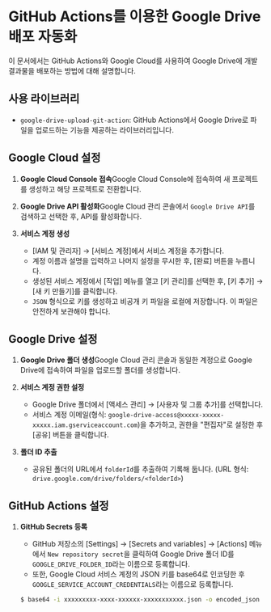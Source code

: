 
# GitHub Actions를 이용한 Google Drive 배포 자동화

이 문서에서는 GitHub Actions와 Google Cloud를 사용하여 Google Drive에 개발 결과물을 배포하는 방법에 대해 설명합니다.

## 사용 라이브러리

- `google-drive-upload-git-action`: GitHub Actions에서 Google Drive로 파일을 업로드하는 기능을 제공하는 라이브러리입니다.

## Google Cloud 설정

1. **Google Cloud Console 접속**Google Cloud Console에 접속하여 새 프로젝트를 생성하고 해당 프로젝트로 전환합니다.
2. **Google Drive API 활성화**Google Cloud 관리 콘솔에서 `Google Drive API`를 검색하고 선택한 후, API를 활성화합니다.
3. **서비스 계정 생성**

   - [IAM 및 관리자] → [서비스 계정]에서 서비스 계정을 추가합니다.
   - 계정 이름과 설명을 입력하고 나머지 설정을 무시한 후, [완료] 버튼을 누릅니다.
   - 생성된 서비스 계정에서 [작업] 메뉴를 열고 [키 관리]를 선택한 후, [키 추가] → [새 키 만들기]를 클릭합니다.
   - `JSON` 형식으로 키를 생성하고 비공개 키 파일을 로컬에 저장합니다. 이 파일은 안전하게 보관해야 합니다.

## Google Drive 설정

1. **Google Drive 폴더 생성**Google Cloud 관리 콘솔과 동일한 계정으로 Google Drive에 접속하여 파일을 업로드할 폴더를 생성합니다.
2. **서비스 계정 권한 설정**

   - Google Drive 폴더에서 [액세스 관리] → [사용자 및 그룹 추가]를 선택합니다.
   - 서비스 계정 이메일(형식: `google-drive-access@xxxxx-xxxxx-xxxxx.iam.gserviceaccount.com`)을 추가하고, 권한을 "편집자"로 설정한 후 [공유] 버튼을 클릭합니다.
3. **폴더 ID 추출**

   - 공유된 폴더의 URL에서 `folderId`를 추출하여 기록해 둡니다. (URL 형식: `drive.google.com/drive/folders/<folderId>`)

## GitHub Actions 설정

1. **GitHub Secrets 등록**

   - GitHub 저장소의 [Settings] → [Secrets and variables] → [Actions] 메뉴에서 `New repository secret`을 클릭하여 Google Drive 폴더 ID를 `GOOGLE_DRIVE_FOLDER_ID`라는 이름으로 등록합니다.
   - 또한, Google Cloud 서비스 계정의 JSON 키를 base64로 인코딩한 후 `GOOGLE_SERVICE_ACCOUNT_CREDENTIALS`라는 이름으로 등록합니다.

   ```bash
   $ base64 -i xxxxxxxxx-xxxx-xxxxxx-xxxxxxxxxxx.json -o encoded_json
   ```
